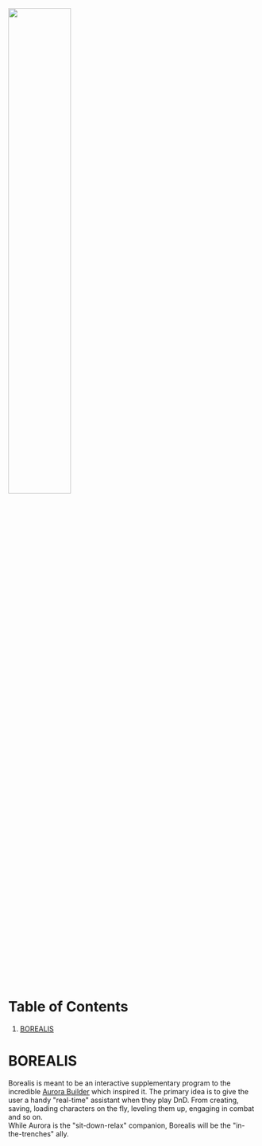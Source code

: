 <img src="https://images.unsplash.com/photo-1517411032315-54ef2cb783bb?ixlib=rb-1.2.1&ixid=eyJhcHBfaWQiOjEyMDd9&auto=format&fit=crop&w=1402&q=80"  width="50%" height="50%" align="center">

[TOC]: #

# Table of Contents
1. [BOREALIS](#borealis)



# BOREALIS

Borealis is meant to be an interactive supplementary program to the incredible <u>[Aurora Builder](https://aurorabuilder.com/)</u> which inspired it.
The primary idea is to give the user a handy "real-time" assistant when they play DnD. From creating, saving, loading characters on the fly,
leveling them up, engaging in combat and so on.  
While Aurora is the "sit-down-relax" companion, Borealis will be the "in-the-trenches" ally.

